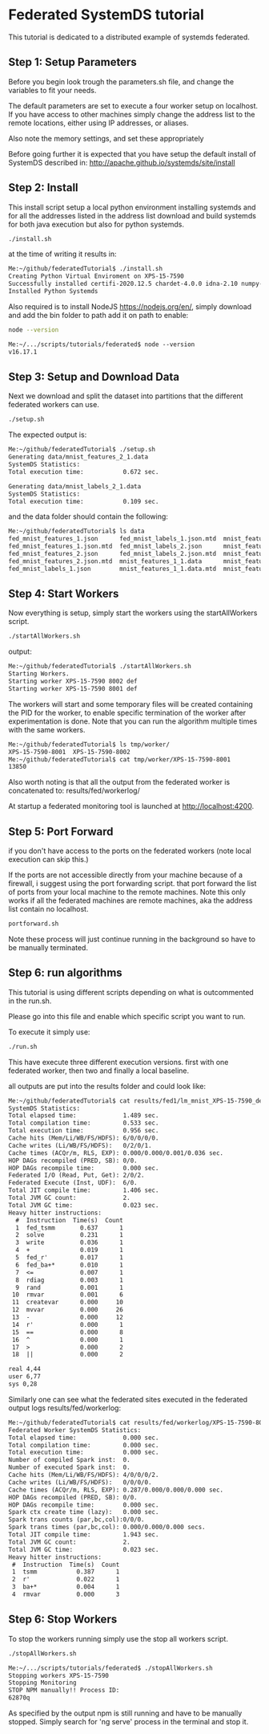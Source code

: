# Federated SystemDS tutorial

This tutorial is dedicated to a distributed example of systemds federated.

## Step 1: Setup Parameters

Before you begin look trough the parameters.sh file, and change the variables to fit your needs.

The default parameters are set to execute a four worker setup on localhost.
If you have access to other machines simply change the address list to the remote locations, either using IP addresses, or aliases.

Also note the memory settings, and set these appropriately

Before going further it is expected that you have setup the default install of SystemDS described in: <http://apache.github.io/systemds/site/install>

## Step 2: Install

This install script setup a local python environment installing systemds and
for all the addresses listed in the address list download and build systemds for both java execution but also for python systemds.

```sh
./install.sh
```

at the time of writing it results in:

```txt
Me:~/github/federatedTutorial$ ./install.sh
Creating Python Virtual Enviroment on XPS-15-7590
Successfully installed certifi-2020.12.5 chardet-4.0.0 idna-2.10 numpy-1.20.3 pandas-1.2.4 py4j-0.10.9.2 python-dateutil-2.8.1 pytz-2021.1 requests-2.25.1 six-1.16.0 systemds-2.1.0 urllib3-1.26.4
Installed Python Systemds
```

Also required is to install NodeJS <https://nodejs.org/en/>, simply download and add the bin folder to path add it on path to enable:

```sh
node --version
```

```txt
Me:~/.../scripts/tutorials/federated$ node --version
v16.17.1
```

## Step 3: Setup and Download Data

Next we download and split the dataset into partitions that the different federated workers can use.

```sh
./setup.sh
```

The expected output is:

```txt
Me:~/github/federatedTutorial$ ./setup.sh
Generating data/mnist_features_2_1.data
SystemDS Statistics:
Total execution time:           0.672 sec.

Generating data/mnist_labels_2_1.data
SystemDS Statistics:
Total execution time:           0.109 sec.
```

and the data folder should contain the following:

```txt
Me:~/github/federatedTutorial$ ls data
fed_mnist_features_1.json      fed_mnist_labels_1.json.mtd  mnist_features_2_1.data      mnist_features.data.mtd    mnist_labels_2_2.data      mnist_test_features.data.mtd
fed_mnist_features_1.json.mtd  fed_mnist_labels_2.json      mnist_features_2_1.data.mtd  mnist_labels_1_1.data      mnist_labels_2_2.data.mtd  mnist_test_labels.data
fed_mnist_features_2.json      fed_mnist_labels_2.json.mtd  mnist_features_2_2.data      mnist_labels_1_1.data.mtd  mnist_labels.data          mnist_test_labels.data.mtd
fed_mnist_features_2.json.mtd  mnist_features_1_1.data      mnist_features_2_2.data.mtd  mnist_labels_2_1.data      mnist_labels.data.mtd
fed_mnist_labels_1.json        mnist_features_1_1.data.mtd  mnist_features.data          mnist_labels_2_1.data.mtd  mnist_test_features.data
```

## Step 4: Start Workers

Now everything is setup, simply start the workers using the startAllWorkers script.

```sh
./startAllWorkers.sh
```

output:

```txt
Me:~/github/federatedTutorial$ ./startAllWorkers.sh
Starting Workers.
Starting worker XPS-15-7590 8002 def
Starting worker XPS-15-7590 8001 def
```

The workers will start and some temporary files will be created containing the PID for the worker, to enable specific termination of the worker after experimentation is done. Note that you can run the algorithm multiple times with the same workers.

```txt
Me:~/github/federatedTutorial$ ls tmp/worker/
XPS-15-7590-8001  XPS-15-7590-8002
Me:~/github/federatedTutorial$ cat tmp/worker/XPS-15-7590-8001
13850
```

Also worth noting is that all the output from the federated worker is concatenated to: results/fed/workerlog/

At startup a federated monitoring tool is launched at <http://localhost:4200>.

## Step 5: Port Forward

if you don't have access to the ports on the federated workers (note local execution can skip this.)

If the ports are not accessible directly from your machine because of a firewall, i suggest using the port forwarding script.
that port forward the list of ports from your local machine to the remote machines.
Note this only works if all the federated machines are remote machines, aka the address list contain no localhost.

```sh
portforward.sh
```

Note these process will just continue running in the background so have to be manually terminated.

## Step 6: run algorithms

This tutorial is using different scripts depending on what is outcommented in the run.sh.

Please go into this file and enable which specific script you want to run.

To execute it simply use:

```sh
./run.sh
```

This have execute three different execution versions.
first with one federated worker, then two and finally a local baseline.

all outputs are put into the results folder and could look like:

```txt
Me:~/github/federatedTutorial$ cat results/fed1/lm_mnist_XPS-15-7590_def.log
SystemDS Statistics:
Total elapsed time:             1.489 sec.
Total compilation time:         0.533 sec.
Total execution time:           0.956 sec.
Cache hits (Mem/Li/WB/FS/HDFS): 6/0/0/0/0.
Cache writes (Li/WB/FS/HDFS):   0/2/0/1.
Cache times (ACQr/m, RLS, EXP): 0.000/0.000/0.001/0.036 sec.
HOP DAGs recompiled (PRED, SB): 0/0.
HOP DAGs recompile time:        0.000 sec.
Federated I/O (Read, Put, Get): 2/0/2.
Federated Execute (Inst, UDF):  6/0.
Total JIT compile time:         1.406 sec.
Total JVM GC count:             2.
Total JVM GC time:              0.023 sec.
Heavy hitter instructions:
  #  Instruction  Time(s)  Count
  1  fed_tsmm       0.637      1
  2  solve          0.231      1
  3  write          0.036      1
  4  +              0.019      1
  5  fed_r'         0.017      1
  6  fed_ba+*       0.010      1
  7  <=             0.007      1
  8  rdiag          0.003      1
  9  rand           0.001      1
 10  rmvar          0.001      6
 11  createvar      0.000     10
 12  mvvar          0.000     26
 13  -              0.000     12
 14  r'             0.000      1
 15  ==             0.000      8
 16  ^              0.000      1
 17  >              0.000      2
 18  ||             0.000      2

real 4,44
user 6,77
sys 0,28
```

Similarly one can see what the federated sites executed in the federated output logs results/fed/workerlog:

```txt
Me:~/github/federatedTutorial$ cat results/fed/workerlog/XPS-15-7590-8002.out
Federated Worker SystemDS Statistics:
Total elapsed time:             0.000 sec.
Total compilation time:         0.000 sec.
Total execution time:           0.000 sec.
Number of compiled Spark inst:  0.
Number of executed Spark inst:  0.
Cache hits (Mem/Li/WB/FS/HDFS): 4/0/0/0/2.
Cache writes (Li/WB/FS/HDFS):   0/0/0/0.
Cache times (ACQr/m, RLS, EXP): 0.287/0.000/0.000/0.000 sec.
HOP DAGs recompiled (PRED, SB): 0/0.
HOP DAGs recompile time:        0.000 sec.
Spark ctx create time (lazy):   0.000 sec.
Spark trans counts (par,bc,col):0/0/0.
Spark trans times (par,bc,col): 0.000/0.000/0.000 secs.
Total JIT compile time:         1.943 sec.
Total JVM GC count:             2.
Total JVM GC time:              0.023 sec.
Heavy hitter instructions:
 #  Instruction  Time(s)  Count
 1  tsmm           0.387      1
 2  r'             0.022      1
 3  ba+*           0.004      1
 4  rmvar          0.000      3
```

## Step 6: Stop Workers

To stop the workers running simply use the stop all workers script.

```sh
./stopAllWorkers.sh
```

```txt
Me:~/.../scripts/tutorials/federated$ ./stopAllWorkers.sh 
Stopping workers XPS-15-7590
Stopping Monitoring 
STOP NPM manually!! Process ID:
62870q
```

As specified by the output npm is still running and have to be manually stopped.
Simply search for 'ng serve' process in the terminal and stop it.

